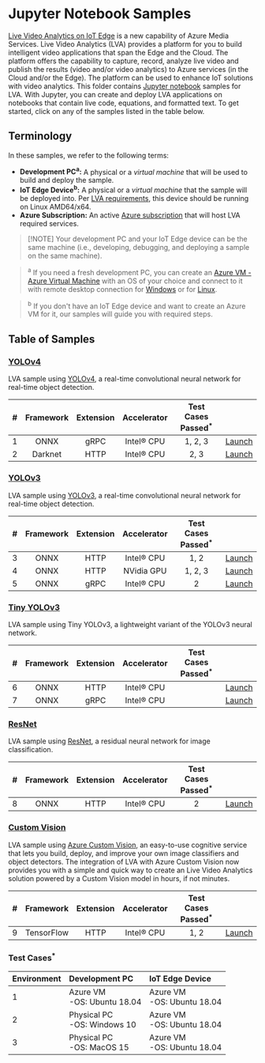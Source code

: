 # Jupyter Notebook Samples
<a href="https://azure.microsoft.com/en-us/services/media-services/live-video-analytics" target="_blank">Live Video Analytics on IoT Edge</a> is a new capability of Azure Media Services. Live Video Analytics (LVA) provides a platform for you to build intelligent video applications that span the Edge and the Cloud. The platform offers the capability to capture, record, analyze live video and publish the results (video and/or video analytics) to Azure services (in the Cloud and/or the Edge). The platform can be used to enhance IoT solutions with video analytics. This folder contains [Jupyter notebook](https://jupyter.org/) samples for LVA. With Jupyter, you can create and deploy LVA applications on notebooks that contain live code, equations, and formatted text. To get started, click on any of the samples listed in the table below.  

## Terminology  
In these samples, we refer to the following terms:  
- **Development PC<sup>a</sup>:** A physical or a *virtual machine* that will be used to build and deploy the sample.
- **IoT Edge Device<sup>b</sup>:** A physical or a *virtual machine* that the sample will be deployed into. Per [LVA requirements](https://docs.microsoft.com/en-us/azure/media-services/live-video-analytics-edge/overview#supported-environments), this device should be running on Linux AMD64/x64.
- **Azure Subscription:** An active [Azure subscription](https://azure.microsoft.com/) that will host LVA required services.

> [!NOTE] Your development PC and your IoT Edge device can be the same machine (i.e., developing, debugging, and deploying a sample on the same machine).

> <sup>a</sup> If you need a fresh development PC, you can create an [Azure VM - Azure Virtual Machine](https://docs.microsoft.com/en-us/azure/virtual-machines/) with an OS of your choice and connect to it with remote desktop connection for [Windows](https://docs.microsoft.com/en-us/azure/virtual-machines/windows/connect-logon) or for [Linux](https://docs.microsoft.com/en-us/azure/virtual-machines/linux/use-remote-desktop). 

> <sup>b</sup> If you don't have an IoT Edge device and want to create an Azure VM for it, our samples will guide you with required steps.

## Table of Samples
### <u>YOLOv4</u>
LVA sample using [YOLOv4](https://github.com/onnx/models/tree/master/vision/object_detection_segmentation/yolov4), a real-time convolutional neural network for real-time object detection.

| #   | Framework | Extension | Accelerator             | Test Cases Passed<sup>*</sup> |                                                                   |
|:---:|:---:      |:---:      |:---:                    |:--:                           |:--:                                                               |
| 1   | ONNX      | gRPC      | Intel® CPU              | 1, 2, 3                       |[Launch](Yolo/yolov4/yolov4-grpc-icpu-onnx/readme.md)              | 
| 2   | Darknet   | HTTP      | Intel® CPU              | 2, 3                          |[Launch](Yolo/yolov4/yolov4-http-icpu-darknet/readme.md)           | 


### <u>YOLOv3</u>
LVA sample using [YOLOv3](https://pjreddie.com/darknet/yolo/), a real-time convolutional neural network for real-time object detection.

| #   | Framework | Extension | Accelerator             | Test Cases Passed<sup>*</sup> |                                                                   |
|:---:|:---:      |:---:      |:---:                    |:--:                           |:--:                                                               |
| 3   | ONNX      | HTTP      | Intel® CPU              | 1, 2                          |[Launch](Yolo/yolov3/yolov3-http-icpu-onnx/readme.md)              | 
| 4   | ONNX      | HTTP      | NVidia GPU              | 1, 2, 3                       |[Launch](Yolo/yolov3/yolov3-http-ngpu-onnx/readme.md)              | 
| 5   | ONNX      | gRPC      | Intel® CPU              | 2                             |[Launch](Yolo/yolov3/yolov3-grpc-icpu-onnx/readme.md)              | 

### <u>Tiny YOLOv3</u>
LVA sample using Tiny YOLOv3, a lightweight variant of the YOLOv3 neural network.

| #   | Framework | Extension | Accelerator             | Test Cases Passed<sup>*</sup> |                                                                   |
|:---:|:---:      |:---:      |:---:                    |:--:                           |:--:                                                               |
| 6   | ONNX      | HTTP      | Intel® CPU              |                               |[Launch](Yolo/tinyyolov3/tinyyolov3-http-icpu-onnx/readme.md)      | 
| 7   | ONNX      | gRPC      | Intel® CPU              |                               |[Launch](Yolo/tinyyolov3/tinyyolov3-grpc-icpu-onnx/readme.md)      | 

### <u>ResNet</u>
LVA sample using [ResNet](https://github.com/onnx/models/tree/master/vision/classification/resnet), a residual neural network for image classification.

| #   | Framework | Extension | Accelerator             | Test Cases Passed<sup>*</sup> |                                                                   |
|:---:|:---:      |:---:      |:---:                    |:--:                           |:--:                                                               |
| 8   | ONNX      | HTTP      | Intel® CPU              | 2                             |[Launch](resnet/resnet50/resnet50-http-icpu-onnx/readme.md)        | 

### <u>Custom Vision</u>
LVA sample using [Azure Custom Vision](https://azure.microsoft.com/en-us/services/cognitive-services/custom-vision-service/), an easy-to-use cognitive service that lets you build, deploy, and improve your own image classifiers and object detectors. The integration of LVA with Azure Custom Vision now provides you with a simple and quick way to create an Live Video Analytics solution powered by a Custom Vision model in hours, if not minutes.

| #   | Framework | Extension | Accelerator             | Test Cases Passed<sup>*</sup> |                                                                   |
|:---:|:---:      |:---:      |:---:                    |:--:                           |:--:                                                               |
| 9   | TensorFlow| HTTP      | Intel® CPU              | 1, 2                          |[Launch](customvision/readme.md)                                   | 



### Test Cases<sup>*</sup>
| Environment | Development PC                  | IoT Edge Device               |
| :---        | :---                            | :---                          |
| 1           | Azure VM<br>-OS: Ubuntu 18.04   | Azure VM<br>-OS: Ubuntu 18.04 |
| 2           | Physical PC<br>-OS: Windows 10  | Azure VM<br>-OS: Ubuntu 18.04 |
| 3           | Physical PC<br>-OS: MacOS 15    | Azure VM<br>-OS: Ubuntu 18.04 |  
